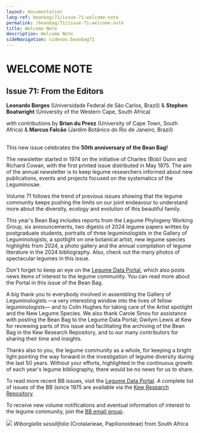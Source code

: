 ```yaml
---
layout: documentation
lang-ref: beanbag/71/issue-71-welcome-note
permalink: /beanbag/71/issue-71-welcome-note
title: Welcome Note
description: Welcome Note
sideNavigation: sidenav.beanbag71
---
```


# WELCOME NOTE

## Issue 71: From the Editors

**Leonardo Borges** (Universidade Federal de São Carlos, Brazil) & **Stephen Boatwright** (University of the Western Cape, South Africa)
<br> 

with contributions by **Brian du Preez** (University of Cape Town, South Africa) & **Marcus Falcão** (Jardim Botânico do Rio de Janeiro, Brazil)
<br>
<br>

This new issue celebrates the **50th anniversary of the Bean Bag!** 

The newsletter started in 1974 on the initiative of Charles (Bob) Gunn and Richard Cowan, with the first printed issue distributed in May 1975. The aim of the annual newsletter is to keep legume researchers informed about new publications, events and projects focused on the systematics of the Leguminosae. 

Volume 71 follows the trend of previous issues showing that the legume community keeps pushing the limits on our joint endeavour to understand more about the diversity, ecology and evolution of this beautiful family.

This year's Bean Bag includes reports from the Legume Phylogeny Working Group, six announcements, two digests of 2024 legume papers written by postgraduate students, portraits of three leguminologists in the Gallery of Leguminologists, a spotlight on one botanical artist, new legume species highlights from 2024, a photo gallery and the annual compilation of legume literature in the 2024 bibliography. Also, check out the many photos of spectacular legumes in this issue.

Don't forget to keep an eye on the [Legume Data Portal](https://www.legumedata.org/), which also posts news items of interest to the legume community. You can read more about the Portal in this issue of the Bean Bag.

A big thank you to everybody involved in assembling the Gallery of Leguminologists —a very interesting window into the lives of fellow leguminologists— and to Colin Hughes for taking care of the Artist spotlight and the New Legume Species. We also thank Carole Sinou for assistance with posting the Bean Bag to the Legume Data Portal; Gwilym Lewis at Kew for reviewing parts of this issue and facilitating the archiving of the Bean Bag in the Kew Research Repository, and to our many contributors for sharing their time and insights.

Thanks also to you, the legume community as a whole, for keeping a bright light pointing the way forward in the investigation of legume diversity during the last 50 years. Without your efforts, highlighted in the continuous growth of each year's legume bibliography, there would be no news for us to share.

To read more recent BB issues, visit the [Legume Data Portal](https://www.legumedata.org/beanbag/issues). A complete list of issues of the BB (since 1975 are available via the [Kew Research Repository](https://kew.iro.bl.uk/collections/b50e6210-e231-4392-9301-c07bdce223cc?locale=en).

To receive new volume notifications and eventual information of interest to the legume community, join the [BB email group](https://groups.google.com/forum/?hl=en#!forum/thebeanbag).


![](./images/wiborgiella-sessilifolia.jpg)
*Wiborgiella sessilifolia* (Crotalarieae, Papilionoideae) from South Africa
